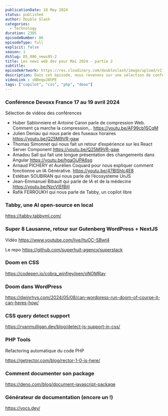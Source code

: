```yaml
---
publicationDate: 18 May 2024
status: published
author: Double Slash
categories:
  - Technology
duration: 2385
episodeNumber: 86
episodeType: full
explicit: false
season: 1
dsSlug: DS_086_news05-2
title: Les news web dev pour Mai 2024 - partie 2
subtitle:
episodeArtwork: https://res.cloudinary.com/doubleslash/image/upload/v1715962149/episode/ART_86_sscbe2.png
description: Dans cet épisode, nous revenons sur une sélection de conférences en vidéo de l'évènement Devoxx France. Nous parlons également de Tabby, une IA open-source pour coder. Nous discuterons d’un retour sur WordPress headless couplé à NextJS. Nous allons aussi jouer à Doom dans le navigateur. Et nous finirons par quelques outils de développement.
videoLink : sNBeqwJ8hPE
tags: ["copilot", "css", "php", "deno"]
---
```


### Conférence Devoxx France 17 au 19 avril 2024

Sélection de vidéos des conférences

- Huber Sablonniere et Antoine Caron parle de compression Web. Comment ça marche la compression,..  https://youtu.be/AF99cb1SCqM
- Julien Deniau qui nous parle des fuseaux horaires https://youtu.be/Q25M9VR-gaw
- Thomas Simonnet qui nous fait un retour d’expérience sur les React Server Component https://youtu.be/Q25M9VR-gaw
- Amadou Sall qui fait une longue présentation des changements dans Angular https://youtu.be/hgaOiJPA6sg
- Arnaud PICHERY et Aurélien Coquard pour nous expliquer comment fonctionne un IA Générative. https://youtu.be/47BlShlc4E8
- Estéban SOUBIRAN qui nous parle de l’écosysteme UnJS
- Jean-Emmanuel Bibault qui parle de IA et de la médecine https://youtu.be/NzcVlEfBjlI
- Rafik FERROUKH qui nous parle de Tabby, un copilot libre

### Tabby, une AI open-source en local

https://tabby.tabbyml.com/

### Super 8 Lausanne, retour sur Gutenberg WordPress + NextJS

Vidéo https://www.youtube.com/live/ItuOC-SBwt4

Le repo https://github.com/superhuit-agency/superstack

### Doom en CSS

https://codepen.io/cobra_winfrey/pen/oNOMRav

### Doom dans WordPress

https://dwinrhys.com/2024/05/08/can-wordpress-run-doom-of-course-it-can-heres-how/

### CSS query detect support

https://ryanmulligan.dev/blog/detect-js-support-in-css/

### PHP Tools

Refactoring automatique du code PHP

https://getrector.com/blog/rector-1-0-is-here/

### Comment documenter son package

https://deno.com/blog/document-javascript-package

### Générateur de documentation (encore un !)

https://vocs.dev/





